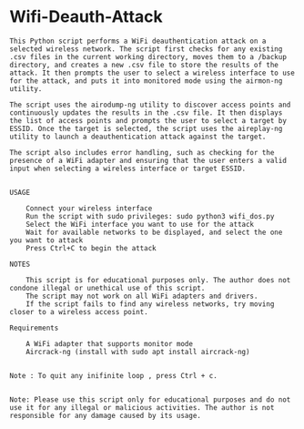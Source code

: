 # Wifi-Deauth-Attack

    This Python script performs a WiFi deauthentication attack on a selected wireless network. The script first checks for any existing .csv files in the current working directory, moves them to a /backup directory, and creates a new .csv file to store the results of the attack. It then prompts the user to select a wireless interface to use for the attack, and puts it into monitored mode using the airmon-ng utility.

    The script uses the airodump-ng utility to discover access points and continuously updates the results in the .csv file. It then displays the list of access points and prompts the user to select a target by ESSID. Once the target is selected, the script uses the aireplay-ng utility to launch a deauthentication attack against the target.

    The script also includes error handling, such as checking for the presence of a WiFi adapter and ensuring that the user enters a valid input when selecting a wireless interface or target ESSID.


    USAGE

        Connect your wireless interface
        Run the script with sudo privileges: sudo python3 wifi_dos.py
        Select the WiFi interface you want to use for the attack
        Wait for available networks to be displayed, and select the one you want to attack
        Press Ctrl+C to begin the attack

    NOTES

        This script is for educational purposes only. The author does not condone illegal or unethical use of this script.
        The script may not work on all WiFi adapters and drivers.
        If the script fails to find any wireless networks, try moving closer to a wireless access point.

    Requirements

        A WiFi adapter that supports monitor mode
        Aircrack-ng (install with sudo apt install aircrack-ng)


    Note : To quit any inifinite loop , press Ctrl + c.


    Note: Please use this script only for educational purposes and do not use it for any illegal or malicious activities. The author is not responsible for any damage caused by its usage.

